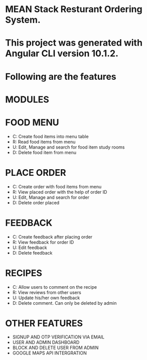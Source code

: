 # MEAN Stack Resturant Ordering System.
# This project was generated with Angular CLI version 10.1.2.
# Following are the features 

# MODULES
# FOOD MENU 
- C: Create food items into menu table
- R: Read food items from menu
- U: Edit, Manage and search for food item study rooms 
- D: Delete food item from menu

# PLACE ORDER
- C: Create order with food items from menu 
- R: View placed order with the help of order ID
- U: Edit, Manage and search for order 
- D: Delete order placed

# FEEDBACK 
- C: Create feedback after placing order
- R: View feedback for order ID
- U: Edit feedback
- D: Delete feedback

# RECIPES 
- C: Allow users to comment on the recipe
- R: View reviews from other users
- U: Update his/her own feedback
- D: Delete comment. Can only be deleted by admin

# OTHER FEATURES
- SIGNUP AND OTP VERIFICATION VIA EMAIL
- USER AND ADMIN DASHBOARD 
- BLOCK AND DELETE USER FROM ADMIN
- GOOGLE MAPS API INTERGRATION
